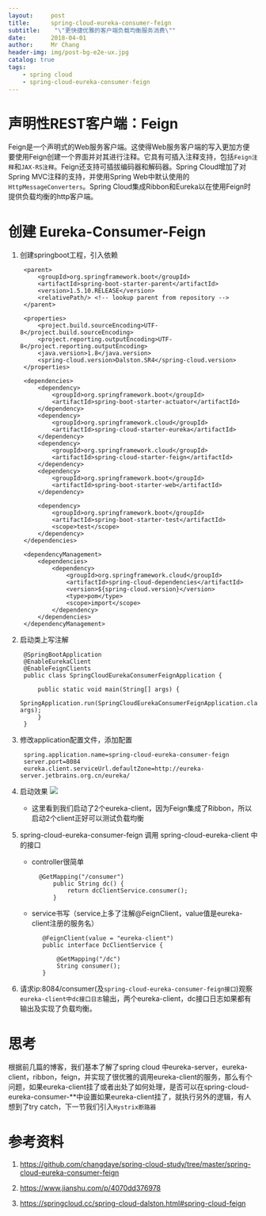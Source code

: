 ```yaml
---
layout:     post
title:     	spring-cloud-eureka-consumer-feign
subtitle:    "\"更快捷优雅的客户端负载均衡服务消费\""
date:       2018-04-01
author:     Mr Chang
header-img: img/post-bg-e2e-ux.jpg
catalog: true
tags:
    - spring cloud
    - spring-cloud-eureka-consumer-feign
---
```


# 声明性REST客户端：Feign
Feign是一个声明式的Web服务客户端。这使得Web服务客户端的写入更加方便 要使用Feign创建一个界面并对其进行注释。它具有可插入注释支持，包括`Feign注释`和`JAX-RS注释`。Feign还支持可插拔编码器和解码器。Spring Cloud增加了对Spring MVC注释的支持，并使用Spring Web中默认使用的`HttpMessageConverters`。Spring Cloud集成Ribbon和Eureka以在使用Feign时提供负载均衡的http客户端。
# 创建 Eureka-Consumer-Feign

1. 创建springboot工程，引入依赖

		<parent>
	        <groupId>org.springframework.boot</groupId>
	        <artifactId>spring-boot-starter-parent</artifactId>
	        <version>1.5.10.RELEASE</version>
	        <relativePath/> <!-- lookup parent from repository -->
	    </parent>
	
	    <properties>
	        <project.build.sourceEncoding>UTF-8</project.build.sourceEncoding>
	        <project.reporting.outputEncoding>UTF-8</project.reporting.outputEncoding>
	        <java.version>1.8</java.version>
	        <spring-cloud.version>Dalston.SR4</spring-cloud.version>
	    </properties>
	
	    <dependencies>
	        <dependency>
	            <groupId>org.springframework.boot</groupId>
	            <artifactId>spring-boot-starter-actuator</artifactId>
	        </dependency>
	        <dependency>
	            <groupId>org.springframework.cloud</groupId>
	            <artifactId>spring-cloud-starter-eureka</artifactId>
	        </dependency>
	        <dependency>
	            <groupId>org.springframework.cloud</groupId>
	            <artifactId>spring-cloud-starter-feign</artifactId>
	        </dependency>
	        <dependency>
	            <groupId>org.springframework.boot</groupId>
	            <artifactId>spring-boot-starter-web</artifactId>
	        </dependency>
	
	        <dependency>
	            <groupId>org.springframework.boot</groupId>
	            <artifactId>spring-boot-starter-test</artifactId>
	            <scope>test</scope>
	        </dependency>
	    </dependencies>
	
	    <dependencyManagement>
	        <dependencies>
	            <dependency>
	                <groupId>org.springframework.cloud</groupId>
	                <artifactId>spring-cloud-dependencies</artifactId>
	                <version>${spring-cloud.version}</version>
	                <type>pom</type>
	                <scope>import</scope>
	            </dependency>
	        </dependencies>
	    </dependencyManagement>
	
2. 启动类上写注解

		@SpringBootApplication
		@EnableEurekaClient
		@EnableFeignClients
		public class SpringCloudEurekaConsumerFeignApplication {
		
		    public static void main(String[] args) {
		        SpringApplication.run(SpringCloudEurekaConsumerFeignApplication.class, args);
		    }
		}
3. 修改application配置文件，添加配置

		spring.application.name=spring-cloud-eureka-consumer-feign
		server.port=8084
		eureka.client.serviceUrl.defaultZone=http://eureka-server.jetbrains.org.cn/eureka/		
4. 启动效果 
	![](http://cdn-blog.jetbrains.org.cn/18-3-29/69111377.jpg)	
	* 这里看到我们启动了2个eureka-client，因为Feign集成了Ribbon，所以启动2个client正好可以测试负载均衡
	
5. spring-cloud-eureka-consumer-feign 调用 spring-cloud-eureka-client 中的接口
	* controller很简单
	
			@GetMapping("/consumer")
			    public String dc() {
			        return dcClientService.consumer();
			    }
   * service书写（service上多了注解@FeignClient，value值是eureka-client注册的服务名）
   		
	   		@FeignClient(value = "eureka-client")
			public interface DcClientService {
			
			    @GetMapping("/dc")
			    String consumer();
			}
6. 请求ip:8084/consumer(及`spring-cloud-eureka-consumer-feign接口`)观察`eureka-client中dc接口日志`输出，两个eureka-client，dc接口日志如果都有输出及实现了负载均衡。

# 思考

根据前几篇的博客，我们基本了解了spring cloud 中eureka-server，eureka-client，ribbon，feign，并实现了很优雅的调用eureka-client的服务，那么有个问题，如果eureka-client挂了或者出处了如何处理，是否可以在spring-cloud-eureka-consumer-**中设置如果eureka-client挂了，就执行另外的逻辑，有人想到了try catch，下一节我们引入`Hystrix断路器	`
# 参考资料
   1. https://github.com/changdaye/spring-cloud-study/tree/master/spring-cloud-eureka-consumer-feign
      
   2. https://www.jianshu.com/p/4070dd376978
    
   3. https://springcloud.cc/spring-cloud-dalston.html#spring-cloud-feign